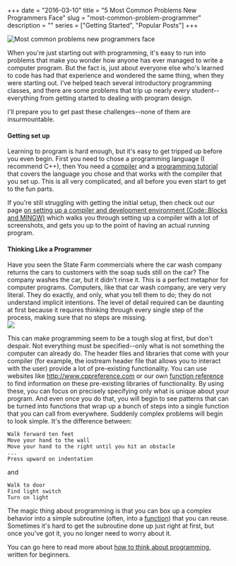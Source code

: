 +++ 
date = "2016-03-10"
title = "5 Most Common Problems New Programmers Face"
slug = "most-common-problem-programmer"
description = ""
series = ["Getting Started", "Popular Posts"]
+++

![Most common problems new programmers face](https://miro.medium.com/max/1000/1*cD5EV6t2hepUqOVZwRiqwQ.jpeg)  

When you're just starting out with programming, it's easy to run into problems that make you wonder how anyone has ever managed to write a computer program. But the fact is, just about everyone else who's learned to code has had that experience and wondered the same thing, when they were starting out. I've helped teach several introductory programming classes, and there are some problems that trip up nearly every student--everything from getting started to dealing with program design.  

I'll prepare you to get past these challenges--none of them are insurmountable.  

#### Getting set up
Learning to program is hard enough, but it's easy to get tripped up before you even begin. First you need to chose a programming language (I recommend C++), then You need a [compiler](https://www.cprogramming.com/compilers.html) and a [programming tutorial](https://www.cprogramming.com/tutorial.html) that covers the language you chose and that works with the compiler that you set up. This is all very complicated, and all before you even start to get to the fun parts.

If you're still struggling with getting the initial setup, then check out our page [on setting up a compiler and development environment (Code::Blocks and MINGW)](https://www.cprogramming.com/code_blocks/) which walks you through setting up a compiler with a lot of screenshots, and gets you up to the point of having an actual running program.

#### Thinking Like a Programmer
Have you seen the State Farm commercials where the car wash company returns the cars to customers with the soap suds still on the car? The company washes the car, but it didn't rinse it. This is a perfect metaphor for computer programs. Computers, like that car wash company, are very very literal. They do exactly, and only, what you tell them to do; they do not understand implicit intentions. The level of detail required can be daunting at first because it requires thinking through every single step of the process, making sure that no steps are missing.  
![](https://youtu.be/QaTx1J7ZeLY)  

This can make programming seem to be a tough slog at first, but don't despair. Not everything must be specified--only what is not something the computer can already do. The header files and libraries that come with your compiler (for example, the iostream header file that allows you to interact with the user) provide a lot of pre-existing functionality. You can use websites like http://www.cppreference.com or our own [function reference](https://www.cprogramming.com/function.html) to find information on these pre-existing libraries of functionality. By using these, you can focus on precisely specifying only what is unique about your program. And even once you do that, you will begin to see patterns that can be turned into functions that wrap up a bunch of steps into a single function that you can call from everywhere. Suddenly complex problems will begin to look simple. It's the difference between:  

    
    Walk forward ten feet
    Move your hand to the wall
    Move your hand to the right until you hit an obstacle
    ...
    Press upward on indentation
    
and  

    Walk to door
    Find light switch
    Turn on light  

The magic thing about programming is that you can box up a complex behavior into a simple subroutine (often, into a [function](https://www.cprogramming.com/tutorial/lesson4.html)) that you can reuse. Sometimes it's hard to get the subroutine done up just right at first, but once you've got it, you no longer need to worry about it.  

You can go here to read more about [how to think about programming](https://www.cprogramming.com/tutorial/thinking.html), written for beginners.  

